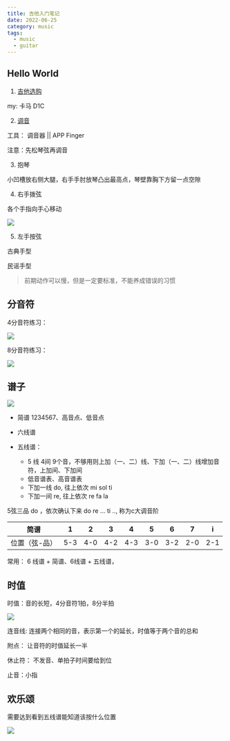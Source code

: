 ```yaml
---
title: 吉他入门笔记
date: 2022-06-25
category: music
tags:
  - music
  - guitar
---
```


<!-- more -->

## Hello World 

1. [吉他选购](https://www.bilibili.com/video/BV1FB4y1s761) 

my: 卡马 D1C 


2. [调音](https://www.bilibili.com/video/BV1db411c7gQ?p=2)

工具： 调音器 || APP Finger

注意：先松琴弦再调音

3. 抱琴

小凹槽放右侧大腿，右手手肘放琴凸出最高点，琴壁靠胸下方留一点空隙

4. 右手拨弦

各个手指向手心移动

![](image/kong-xian.jpeg)

5. 左手按弦

古典手型

民谣手型

> 前期动作可以慢，但是一定要标准，不能养成错误的习惯

## 分音符

4分音符练习：

![](image/fen-yin-fu-4.jpeg)


8分音符练习： 

![](image/fen-yin-fu-8.jpeg)

##  谱子

![](./image/wu-xian-pu-and-liu-xian-pu.jpeg)

- 简谱 1234567、高音点、低音点

- 六线谱

- 五线谱： 
  - 5 线 4间 9个音，不够用则上加（一、二）线、下加（一、二）线增加音符，上加间、下加间
  - 低音谱表、高音谱表
  - 下加一线 do, 往上依次 mi sol ti
  - 下加一间 re, 往上依次 re fa la 

5弦三品 do ，依次确认下来 do re ... ti .., 称为c大调音阶

|     简谱      |   1   |   2   |   3   |   4   |   5   |   6   |   7   |   i   |
| :-----------: | :---: | :---: | :---: | :---: | :---: | :---: | :---: | :---: |
| 位置（弦-品） |  5-3  |  4-0  |  4-2  |  4-3  |  3-0  |  3-2  |  2-0  |  2-1  |


常用： 6 线谱 + 简谱、6线谱 + 五线谱，



## 时值

时值：音的长短，4分音符1拍，8分半拍

![](image/shi-zhi.jpeg)

连音线: 连接两个相同的音，表示第一个的延长，时值等于两个音的总和

附点： 让音符的时值延长一半

休止符： 不发音、单拍子时间要给到位

止音：小指

## 欢乐颂

需要达到看到五线谱能知道该按什么位置

![](image/huan-le-song.jpeg)


